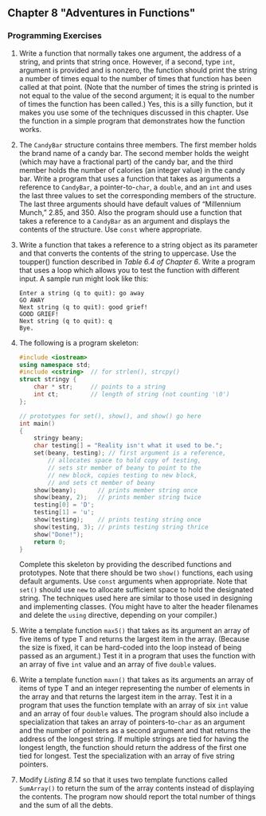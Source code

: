 ## Chapter 8 "Adventures in Functions"
### Programming Exercises

1. Write a function that normally takes one argument, the address of a string, and
prints that string once. However, if a second, type `int`, argument is provided and is
nonzero, the function should print the string a number of times equal to the number 
of times that function has been called at that point. (Note that the number of
times the string is printed is not equal to the value of the second argument; it is 
equal to the number of times the function has been called.) Yes, this is a silly function, 
but it makes you use some of the techniques discussed in this chapter. Use the
function in a simple program that demonstrates how the function works.

2. The `CandyBar` structure contains three members. The first member holds the brand
name of a candy bar. The second member holds the weight (which may have a fractional part) 
of the candy bar, and the third member holds the number of calories
(an integer value) in the candy bar. Write a program that uses a function that takes
as arguments a reference to `CandyBar`, a pointer-to-`char`, a `double`, and an `int` and
uses the last three values to set the corresponding members of the structure. The last
three arguments should have default values of “Millennium Munch,” 2.85, and 350.
Also the program should use a function that takes a reference to a `CandyBar` as an
argument and displays the contents of the structure. Use `const` where appropriate.

3. Write a function that takes a reference to a string object as its parameter and that
converts the contents of the string to uppercase. Use the toupper() function
described in *Table 6.4 of Chapter 6*. Write a program that uses a loop which allows
you to test the function with different input. A sample run might look like this:
    ```console
    Enter a string (q to quit): go away
    GO AWAY
    Next string (q to quit): good grief!
    GOOD GRIEF!
    Next string (q to quit): q
    Bye.
    ```

4. The following is a program skeleton:
    ```cpp
    #include <iostream>
    using namespace std;
    #include <cstring>  // for strlen(), strcpy()
    struct stringy {
        char * str;     // points to a string
        int ct;         // length of string (not counting '\0')
    };

    // prototypes for set(), show(), and show() go here
    int main()
    {
        stringy beany;
        char testing[] = "Reality isn't what it used to be.";
        set(beany, testing); // first argument is a reference,
            // allocates space to hold copy of testing,
            // sets str member of beany to point to the
            // new block, copies testing to new block,
            // and sets ct member of beany
        show(beany);      // prints member string once
        show(beany, 2);   // prints member string twice
        testing[0] = 'D';
        testing[1] = 'u';
        show(testing);    // prints testing string once
        show(testing, 3); // prints testing string thrice
        show("Done!");
        return 0;
    }
    ```
    Complete this skeleton by providing the described functions and prototypes. Note
    that there should be two `show()` functions, each using default arguments. Use
    `const` arguments when appropriate. Note that `set()` should use `new` to allocate
    sufficient space to hold the designated string. The techniques used here are similar
    to those used in designing and implementing classes. (You might have to alter the
    header filenames and delete the `using` directive, depending on your compiler.)

5. Write a template function `max5()` that takes as its argument an array of five items
of type T and returns the largest item in the array. (Because the size is fixed, it can
be hard-coded into the loop instead of being passed as an argument.) Test it in a
program that uses the function with an array of five `int` value and an array of five
`double` values.

6. Write a template function `maxn()` that takes as its arguments an array of items of
type T and an integer representing the number of elements in the array and that
returns the largest item in the array. Test it in a program that uses the function template 
with an array of six `int` value and an array of four `double` values. The program should also 
include a specialization that takes an array of pointers-to-`char` as
an argument and the number of pointers as a second argument and that returns the
address of the longest string. If multiple strings are tied for having the longest
length, the function should return the address of the first one tied for longest. Test
the specialization with an array of five string pointers.

7. Modify *Listing 8.14* so that it uses two template functions called `SumArray()` to
return the sum of the array contents instead of displaying the contents. 
The program now should report the total number of things and the sum of all the debts.
